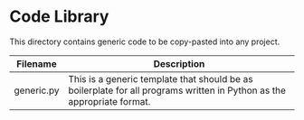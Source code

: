 # Code Library

This directory contains generic code to be copy-pasted into any project.

| Filename   | Description                                                  |
| ---------- | ------------------------------------------------------------ |
| generic.py | This is a generic template that should be as boilerplate for all programs written in Python as the appropriate format. |

